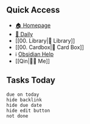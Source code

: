 ## Quick Access
- [🏠 Homepage](obsidian://advanced-uri?vault=Rainbell%20English&filepath=40%2520-%2520Obsidian%252FHomepages%252F00.%2520Homepage.md&viewmode=preview)
- [📅 Daily](obsidian://advanced-uri?vault=Rainbell%20English&daily=true)
- [[00. Library|📖 Library]]
- [[00. Cardbox|🎴 Card Box]]
- ℹ️ [Obsidian Help](https://help.obsidian.md/Start+here)
- [[Qin|👩🏻 Me]]

## Tasks Today
```tasks
due on today
hide backlink
hide due date
hide edit button
not done
```